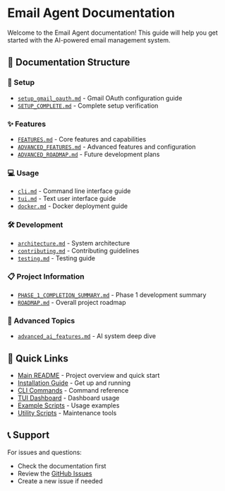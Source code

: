 # Email Agent Documentation

Welcome to the Email Agent documentation! This guide will help you get started with the AI-powered email management system.

## 📁 Documentation Structure

### 🚀 Setup
- [`setup_gmail_oauth.md`](setup/setup_gmail_oauth.md) - Gmail OAuth configuration guide
- [`SETUP_COMPLETE.md`](setup/SETUP_COMPLETE.md) - Complete setup verification

### ✨ Features
- [`FEATURES.md`](features/FEATURES.md) - Core features and capabilities
- [`ADVANCED_FEATURES.md`](features/ADVANCED_FEATURES.md) - Advanced features and configuration
- [`ADVANCED_ROADMAP.md`](features/ADVANCED_ROADMAP.md) - Future development plans

### 💻 Usage
- [`cli.md`](usage/cli.md) - Command line interface guide
- [`tui.md`](usage/tui.md) - Text user interface guide
- [`docker.md`](usage/docker.md) - Docker deployment guide

### 🛠 Development
- [`architecture.md`](development/architecture.md) - System architecture
- [`contributing.md`](development/contributing.md) - Contributing guidelines
- [`testing.md`](development/testing.md) - Testing guide

### 📋 Project Information
- [`PHASE_1_COMPLETION_SUMMARY.md`](project/PHASE_1_COMPLETION_SUMMARY.md) - Phase 1 development summary
- [`ROADMAP.md`](project/ROADMAP.md) - Overall project roadmap

### 🤖 Advanced Topics
- [`advanced_ai_features.md`](advanced_ai_features.md) - AI system deep dive

## 🔗 Quick Links

- [Main README](../README.md) - Project overview and quick start
- [Installation Guide](setup/setup_gmail_oauth.md) - Get up and running
- [CLI Commands](usage/cli.md) - Command reference
- [TUI Dashboard](usage/tui.md) - Dashboard usage
- [Example Scripts](../scripts/examples/) - Usage examples
- [Utility Scripts](../scripts/utilities/) - Maintenance tools

## 📞 Support

For issues and questions:
- Check the documentation first
- Review the [GitHub Issues](https://github.com/haasonsaas/email-agent/issues)
- Create a new issue if needed
